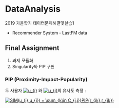 # DataAnalysis
2019 가을학기 데이터문제해결및실습1 

* Recommender System - LastFM data
## Final Assignment
1. 과제 모듈화
2. Singularity와 PIP 구현


### PIP (Proximity-Impact-Popularity)
두 사용자 <a href="https://www.codecogs.com/eqnedit.php?latex=u_{i}" target="_blank"><img src="https://latex.codecogs.com/gif.latex?u_{i}" title="u_{i}" /></a> 와 <a href="https://www.codecogs.com/eqnedit.php?latex=u_{j}" target="_blank"><img src="https://latex.codecogs.com/gif.latex?u_{j}" title="u_{j}" /></a>의 유사도 측정 : 


<a href="https://www.codecogs.com/eqnedit.php?latex=SIM(u_{i},u_{j})&space;=&space;\sum_{k\in&space;C_{i,j}}PIP(r_{ik},r_{jk})" target="_blank"><img src="https://latex.codecogs.com/gif.latex?SIM(u_{i},u_{j})&space;=&space;\sum_{k\in&space;C_{i,j}}PIP(r_{ik},r_{jk})" title="SIM(u_{i},u_{j}) = \sum_{k\in C_{i,j}}PIP(r_{ik},r_{jk})" /></a>
